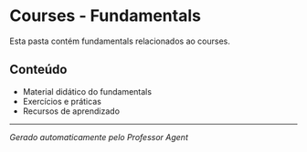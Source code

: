# Courses - Fundamentals

Esta pasta contém fundamentals relacionados ao courses.

## Conteúdo
- Material didático do fundamentals
- Exercícios e práticas
- Recursos de aprendizado

---
*Gerado automaticamente pelo Professor Agent*

